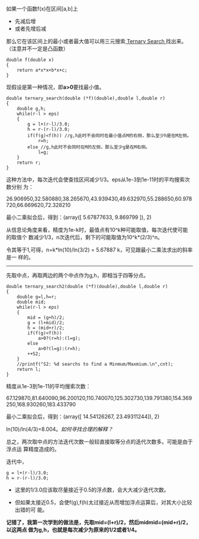 如果一个函数f(x)在区间[a,b]上

- 先减后增
- 或者先增后减

那么它在该区间上的最小或者最大值可以用三元搜索[ Ternary Search ](http://apps.topcoder.com/forums/?module=Thread&threadID=506787&start=0&mc=27)找出来。（注意并不一定是凸函数）

	double f(double x)
	{
		return a*x*x+b*x+c;
	}

现假设是第一种情况，即**a>0**要找最小值。

	double ternary_search(double (*f)(double),double l,double r)
	{
		double g,h;
		while(r-l > eps)
		{
			g = l+(r-l)/3.0;
			h = r-(r-l)/3.0;
			if(f(g)<f(h)) //g,h此时不会同时在最小值点M的右侧，那么至少h是在M左侧。
				r=h;
			else //g,h此时不会同时在M的左侧，那么至少g是在M右侧。
				l=g;
		}
		return r;
	}

这种方法中，每次迭代会使查找区间减少1/3。eps从1e-3到1e-11时的平均搜索次数分别
为：

26.906950,32.580880,38.265670,43.939430,49.632970,55.288650,60.978720,66.669620,72.328210

最小二乘拟合后，得到：(array([ 5.67877633,  9.869799  ]), 2) 

从信息论角度来看，精度为1e-k时，最值点有10^k种可能取值，每次迭代使可能的取值个
数减少1/3，n次迭代后，剩下的可能取值为10^k*(2/3)^n。

令其等于1,可得，n=k*ln(10)/ln(3/2) = 5.67887 k，可见跟最小二乘法求出的斜率是一
样的。

----------

先取中点，再取两边的两个中点作为g,h，即相当于四等分点。

	double ternary_search2(double (*f)(double),double l,double r)
	{
		double g=l,h=r;
		double mid;
		while(r-l > eps)
		{
			mid = (g+h)/2;
			g = (l+mid)/2;
			h = (mid+r)/2;
			if(f(g)<f(h))
				a>0?(r=h):(l=g);
			else
				a>0?(l=g):(r=h);
			++S2;
		}
		//printf("S2: %d searchs to find a Minmum/Maxmium.\n",cnt);
		return l;
	}

精度从1e-3到1e-11的平均搜索次数：

67.129870,81.640090,96.200120,110.740070,125.302730,139.791380,154.369250,168.930260,183.433790

最小二乘拟合后，得到：(array([ 14.54126267,  23.49311244]), 2)

ln(10)/ln(4/3)=8.004。*如何寻找合理的解释？*


总之，两次取中点的方法迭代次数一般较直接取等分点的迭代次数多。可能是由于浮点运
算精度造成的。

迭代中，

	g = l+(r-l)/3.0;
	h = r-(r-l)/3.0;

- 这里的1/3.0应该取尽量接近于0.5的浮点数，会大大减少迭代次数。

- 但如果太接近0.5，会使f(g),f(h)太过接近从而增加浮点运算后，对其大小比较出错的可
能。


**记错了，我第一次学到的做法是，先取mid=(l+r)/2，然后midmid=(mid+r)/2，以这两点
做为g,h，也就是每次减少为原来的1/2或者1/4。**
